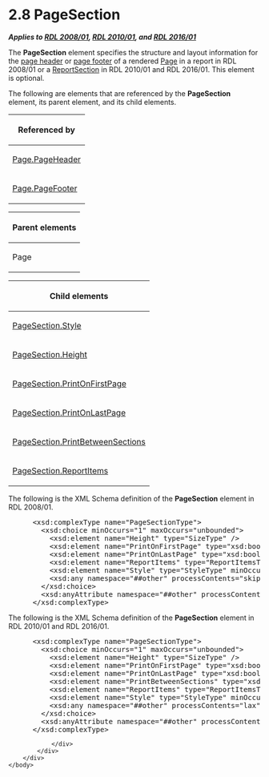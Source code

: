 <html dir="LTR" xmlns:mshelp="http://msdn.microsoft.com/mshelp" xmlns:ddue="http://ddue.schemas.microsoft.com/authoring/2003/5" xmlns:xlink="http://www.w3.org/1999/xlink" xmlns:tool="http://www.microsoft.com/tooltip">
    <head>
        <meta http-equiv="Content-Type" content="text/html; CHARSET=utf-8"></meta>
        <meta name="save" content="history"></meta>
        <title>2.8 PageSection</title>
        <xml>
            <mshelp:toctitle title="2.8 PageSection"></mshelp:toctitle>
            <mshelp:rltitle title="[MS-RDL]: PageSection"></mshelp:rltitle>
            <mshelp:keyword index="A" term="afff0921-7d95-4216-8f28-635c67d539d8"></mshelp:keyword>
            <mshelp:attr name="DCSext.ContentType" value="open specification"></mshelp:attr>
            <mshelp:attr name="AssetID" value="afff0921-7d95-4216-8f28-635c67d539d8"></mshelp:attr>
            <mshelp:attr name="TopicType" value="kbRef"></mshelp:attr>
            <mshelp:attr name="DCSext.Title" value="[MS-RDL]: PageSection" />
        </xml>
    </head>
    <body>
        <div id="header">
            <h1 class="heading">2.8 PageSection</h1>
        </div>
        <div id="mainSection">
            <div id="mainBody">
                <div id="allHistory" class="saveHistory"></div>
                <div id="sectionSection0" class="section" name="collapseableSection">
                    

<p><b><i>Applies to </i></b><a href="1e855f94-4617-47e4-b89e-0856c6cb420f.html"><b><i>RDL 2008/01</i></b></a><b><i>,
</i></b><a href="3428e690-a348-4ec7-8a6a-8efb42d2cdee.html"><b><i>RDL 2010/01</i></b></a><b><i>,
and </i></b><a href="52ce3983-2bfc-4e72-9359-42aaf5fe4509.html"><b><i>RDL 2016/01</i></b></a></p>

<p>The <b>PageSection</b> element specifies the structure and
layout information for the <a href="b2482b3f-74ab-4ca8-a9e5-c07955011743.html#gt_a73b2d47-4b68-452a-ad1b-07d4969f0de9">page
header</a> or <a href="b2482b3f-74ab-4ca8-a9e5-c07955011743.html#gt_dac27eb1-8ce6-4312-94ca-0e9566fe9046">page footer</a>
of a rendered <a href="b5e525d5-00d6-4e1a-8813-55f327da6b4c.html">Page</a> in a
report in RDL 2008/01 or a <a href="96c3d25f-d8ce-4fe4-ab03-592edaa4a1da.html">ReportSection</a> in
RDL 2010/01 and RDL 2016/01. This element is optional.</p>

<p>The following are elements that are referenced by the <b>PageSection</b>
element, its parent element, and its child elements.</p>

<table>
 <thead>
  <tr>
   <th>
   <p>Referenced by</p>
   </th>
  </tr>
 </thead>
 <tr>
  <td>
  <p><a href="14a6255f-c4ba-4e2a-ab0f-1af47735910a.html">Page.PageHeader</a></p>
  </td>
 </tr>
 <tr>
  <td>
  <p><a href="13d2727a-4342-4f62-9a53-432f55a9f3e9.html">Page.PageFooter</a></p>
  </td>
 </tr>
</table>

<p> </p>

<table>
 <thead>
  <tr>
   <th>
   <p>Parent elements</p>
   </th>
  </tr>
 </thead>
 <tr>
  <td>
  <p>Page</p>
  </td>
 </tr>
</table>

<p> </p>

<table>
 <thead>
  <tr>
   <th>
   <p>Child elements</p>
   </th>
  </tr>
 </thead>
 <tr>
  <td>
  <p><a href="dad48522-1f53-41c7-943f-29d3246a5655.html">PageSection.Style</a></p>
  </td>
 </tr>
 <tr>
  <td>
  <p><a href="827278e2-fe84-44c8-b8dc-dfc5657bfb87.html">PageSection.Height</a></p>
  </td>
 </tr>
 <tr>
  <td>
  <p><a href="a8b49dfd-9ea7-4d71-b520-cbbde4b79789.html">PageSection.PrintOnFirstPage</a></p>
  </td>
 </tr>
 <tr>
  <td>
  <p><a href="cd84563c-14a6-45f1-b0e0-9c9ab68f41b2.html">PageSection.PrintOnLastPage</a></p>
  </td>
 </tr>
 <tr>
  <td>
  <p><a href="b0d668d6-6689-4352-9a52-c33951b216a0.html">PageSection.PrintBetweenSections</a></p>
  </td>
 </tr>
 <tr>
  <td>
  <p><a href="032fb6a4-10a1-4f65-ba33-86c95836e492.html">PageSection.ReportItems</a></p>
  </td>
 </tr>
</table>

<p>The following is the XML Schema definition of the <b>PageSection</b>
element in RDL 2008/01.</p>

<dl>
<dd>
<div><pre> &lt;xsd:complexType name=&quot;PageSectionType&quot;&gt;
   &lt;xsd:choice minOccurs=&quot;1&quot; maxOccurs=&quot;unbounded&quot;&gt;
     &lt;xsd:element name=&quot;Height&quot; type=&quot;SizeType&quot; /&gt;
     &lt;xsd:element name=&quot;PrintOnFirstPage&quot; type=&quot;xsd:boolean&quot; minOccurs=&quot;0&quot; /&gt;
     &lt;xsd:element name=&quot;PrintOnLastPage&quot; type=&quot;xsd:boolean&quot; minOccurs=&quot;0&quot; /&gt;
     &lt;xsd:element name=&quot;ReportItems&quot; type=&quot;ReportItemsType&quot; minOccurs=&quot;0&quot; /&gt;
     &lt;xsd:element name=&quot;Style&quot; type=&quot;StyleType&quot; minOccurs=&quot;0&quot; /&gt;
     &lt;xsd:any namespace=&quot;##other&quot; processContents=&quot;skip&quot; /&gt;
   &lt;/xsd:choice&gt;
   &lt;xsd:anyAttribute namespace=&quot;##other&quot; processContents=&quot;skip&quot; /&gt;
 &lt;/xsd:complexType&gt;
</pre></div>
</dd></dl>

<p>The following is the XML Schema definition of the <b>PageSection</b>
element in RDL 2010/01 and RDL 2016/01.</p>

<dl>
<dd>
<div><pre> &lt;xsd:complexType name=&quot;PageSectionType&quot;&gt;
   &lt;xsd:choice minOccurs=&quot;1&quot; maxOccurs=&quot;unbounded&quot;&gt;
     &lt;xsd:element name=&quot;Height&quot; type=&quot;SizeType&quot; /&gt;
     &lt;xsd:element name=&quot;PrintOnFirstPage&quot; type=&quot;xsd:boolean&quot; minOccurs=&quot;0&quot; /&gt;
     &lt;xsd:element name=&quot;PrintOnLastPage&quot; type=&quot;xsd:boolean&quot; minOccurs=&quot;0&quot; /&gt;
     &lt;xsd:element name=&quot;PrintBetweenSections&quot; type=&quot;xsd:boolean&quot; minOccurs=&quot;0&quot; /&gt;
     &lt;xsd:element name=&quot;ReportItems&quot; type=&quot;ReportItemsType&quot; minOccurs=&quot;0&quot; /&gt;
     &lt;xsd:element name=&quot;Style&quot; type=&quot;StyleType&quot; minOccurs=&quot;0&quot; /&gt;
     &lt;xsd:any namespace=&quot;##other&quot; processContents=&quot;lax&quot; /&gt;
   &lt;/xsd:choice&gt;
   &lt;xsd:anyAttribute namespace=&quot;##other&quot; processContents=&quot;lax&quot; /&gt;
 &lt;/xsd:complexType&gt;
</pre></div>
</dd></dl>


                </div>
            </div>
        </div>
    </body>
</html>